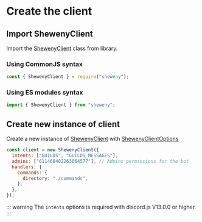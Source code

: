 # Create the client

## Import ShewenyClient

Import the [ShewenyClient](../../doc/classes/ShewenyClient.md) class from library.

### Using CommonJS syntax

```js
const { ShewenyClient } = require("sheweny");
```

### Using ES modules syntax

```js
import { ShewenyClient } from "sheweny";
```

## Create new instance of client

Create a new instance of [ShewenyClient](../../doc/classes/ShewenyClient.md) with [ShewenyClientOptions](../../doc/typedef/ShewenyClientOptions.md)

```js
const client = new ShewenyClient({
  intents: ["GUILDS", "GUILDS_MESSAGES"],
  admins: ["611468402263064577"], // Admins permissions for the bot
  handlers: {
    commands: {
      directory: "./commands",
    },
  },
});
```

::: warning
The `intents` options is required with discord.js V13.0.0 or higher.
:::
